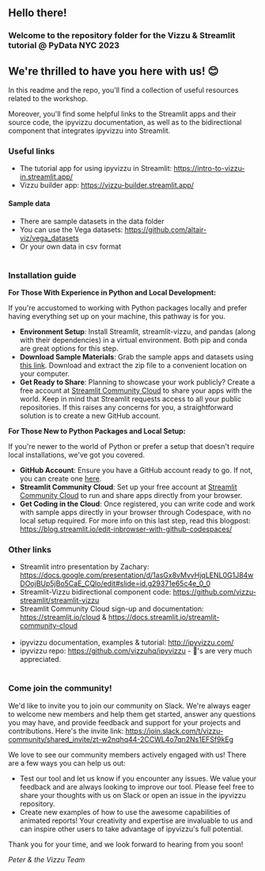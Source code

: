 ## Hello there!
### Welcome to the repository folder for the Vizzu & Streamlit tutorial @ PyData NYC 2023
## We're thrilled to have you here with us! :blush:

In this readme and the repo, you'll find a collection of useful resources related to the workshop.

Moreover, you'll find some helpful links to the Streamlit apps and their source code, the ipyvizzu documentation, as well as to the bidirectional component that integrates ipyvizzu into Streamlit.

### Useful links
- The tutorial app for using ipyvizzu in Streamlit: https://intro-to-vizzu-in.streamlit.app/
- Vizzu builder app: https://vizzu-builder.streamlit.app/

#### Sample data
- There are sample datasets in the data folder
- You can use the Vega datasets: https://github.com/altair-viz/vega_datasets
- Or your own data in csv format
<br/><br/>

### Installation guide
  **For Those With Experience in Python and Local Development:**

If you're accustomed to working with Python packages locally and prefer having everything set up on your machine, this pathway is for you.

- **Environment Setup**: Install Streamlit, streamlit-vizzu, and pandas (along with their dependencies) in a virtual environment. Both pip and conda are great options for this step.
- **Download Sample Materials**: Grab the sample apps and datasets using [this link](https://github.com/vizzu-streamlit/streamlit-vizzu-intro/archive/refs/heads/main.zip). Download and extract the zip file to a convenient location on your computer.
- **Get Ready to Share**: Planning to showcase your work publicly? Create a free account at [Streamlit Community Cloud](https://streamlit.io/cloud) to share your apps with the world. Keep in mind that Streamlit requests access to all your public repositories. If this raises any concerns for you, a straightforward solution is to create a new GitHub account.

**For Those New to Python Packages and Local Setup:**

If you're newer to the world of Python or prefer a setup that doesn't require local installations, we've got you covered.

- **GitHub Account**: Ensure you have a GitHub account ready to go. If not, you can create one [here](https://github.com/join).
- **Streamlit Community Cloud**: Set up your free account at [Streamlit Community Cloud](https://streamlit.io/cloud) to run and share apps directly from your browser.
- **Get Coding in the Cloud**: Once registered, you can write code and work with sample apps directly in your browser through Codespace, with no local setup required. For more info on this last step, read this blogpost: https://blog.streamlit.io/edit-inbrowser-with-github-codespaces/

### Other links
- Streamlit intro presentation by Zachary: https://docs.google.com/presentation/d/1asGx8vMvvHjqLENL0G1J84wDOojBUp5jBo5CaE_CQlo/edit#slide=id.g29371e65c4e_0_0
- Streamlit-Vizzu bidirectional component code: https://github.com/vizzu-streamlit/streamlit-vizzu
- Streamlit Community Cloud sign-up and documentation: https://streamlit.io/cloud & https://docs.streamlit.io/streamlit-community-cloud
<br/><br/>
- ipyvizzu documentation, examples & tutorial: http://ipyvizzu.com/ 
- ipyvizzu repo: https://github.com/vizzuhq/ipyvizzu - :star2:'s are very much appreciated.
<br/><br/>

### Come join the community!
We'd like to invite you to join our community on Slack. We're always eager to welcome new members and help them get started, answer any questions you may have, and provide feedback and support for your projects and contributions. Here's the invite link: https://join.slack.com/t/vizzu-community/shared_invite/zt-w2nqhq44-2CCWL4o7qn2Ns1EFSf9kEg

We love to see our community members actively engaged with us! There are a few ways you can help us out:

- Test our tool and let us know if you encounter any issues. We value your feedback and are always looking to improve our tool. Please feel free to share your thoughts with us on Slack or open an issue in the ipyvizzu repository.
- Create new examples of how to use the awesome capabilities of animated reports! Your creativity and expertise are invaluable to us and can inspire other users to take advantage of ipyvizzu's full potential.

Thank you for your time, and we look forward to hearing from you soon!

   *Peter & the Vizzu Team*
